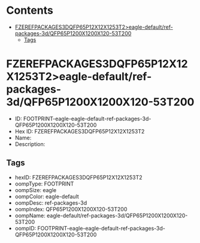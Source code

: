 



Contents
========

* [FZEREFPACKAGES3DQFP65P12X12X1253T2>eagle-default/ref-packages-3d/QFP65P1200X1200X120-53T200](#fzerefpackages3dqfp65p12x12x1253t2eagle-defaultref-packages-3dqfp65p1200x1200x120-53t200)
	* [Tags](#tags)

# FZEREFPACKAGES3DQFP65P12X12X1253T2>eagle-default/ref-packages-3d/QFP65P1200X1200X120-53T200

- ID: FOOTPRINT-eagle-eagle-default-ref-packages-3d-QFP65P1200X1200X120-53T200
- Hex ID: FZEREFPACKAGES3DQFP65P12X12X1253T2
- Name: 
- Description: 

## Tags

- hexID: FZEREFPACKAGES3DQFP65P12X12X1253T2
- oompType: FOOTPRINT
- oompSize: eagle
- oompColor: eagle-default
- oompDesc: ref-packages-3d
- oompIndex: QFP65P1200X1200X120-53T200
- oompName: eagle-default/ref-packages-3d/QFP65P1200X1200X120-53T200
- oompID: FOOTPRINT-eagle-eagle-default-ref-packages-3d-QFP65P1200X1200X120-53T200
